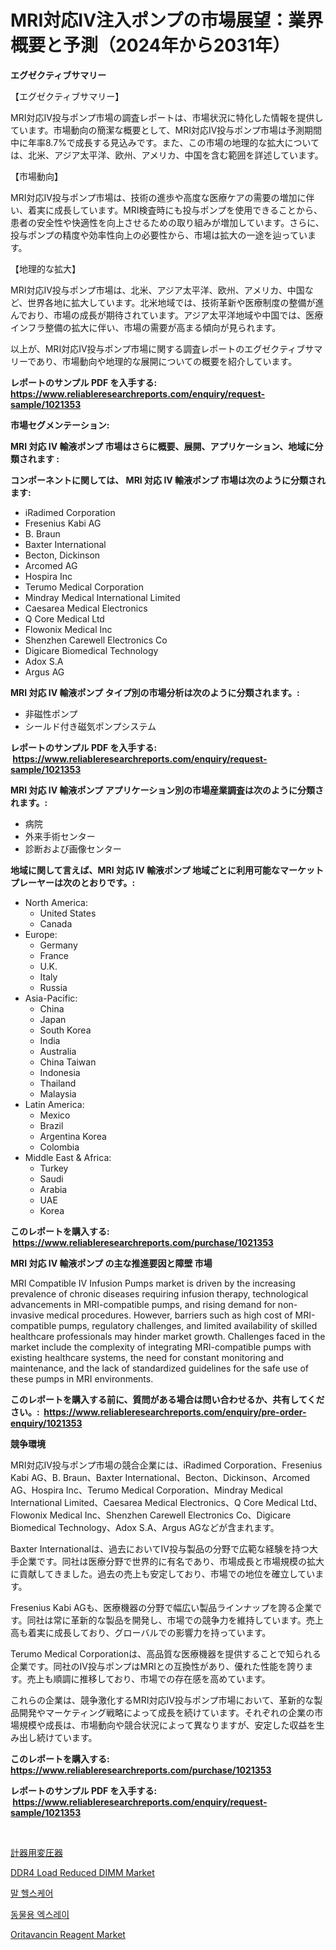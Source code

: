 <p><h1>MRI対応IV注入ポンプの市場展望：業界概要と予測（2024年から2031年）</h1></p><p><strong>エグゼクティブサマリー</strong></p>
<p><p>【エグゼクティブサマリー】</p><p>MRI対応IV投与ポンプ市場の調査レポートは、市場状況に特化した情報を提供しています。市場動向の簡潔な概要として、MRI対応IV投与ポンプ市場は予測期間中に年率8.7%で成長する見込みです。また、この市場の地理的な拡大については、北米、アジア太平洋、欧州、アメリカ、中国を含む範囲を詳述しています。</p><p>【市場動向】</p><p>MRI対応IV投与ポンプ市場は、技術の進歩や高度な医療ケアの需要の増加に伴い、着実に成長しています。MRI検査時にも投与ポンプを使用できることから、患者の安全性や快適性を向上させるための取り組みが増加しています。さらに、投与ポンプの精度や効率性向上の必要性から、市場は拡大の一途を辿っています。</p><p>【地理的な拡大】</p><p>MRI対応IV投与ポンプ市場は、北米、アジア太平洋、欧州、アメリカ、中国など、世界各地に拡大しています。北米地域では、技術革新や医療制度の整備が進んでおり、市場の成長が期待されています。アジア太平洋地域や中国では、医療インフラ整備の拡大に伴い、市場の需要が高まる傾向が見られます。</p><p>以上が、MRI対応IV投与ポンプ市場に関する調査レポートのエグゼクティブサマリーであり、市場動向や地理的な展開についての概要を紹介しています。</p></p>
<p><strong>レポートのサンプル PDF を入手する: <a href="https://www.reliableresearchreports.com/enquiry/request-sample/1021353">https://www.reliableresearchreports.com/enquiry/request-sample/1021353</a></strong></p>
<p><strong>市場セグメンテーション:</strong></p>
<p><strong> MRI 対応 IV 輸液ポンプ 市場はさらに概要、展開、アプリケーション、地域に分類されます :</strong></p>
<p><strong>コンポーネントに関しては、 MRI 対応 IV 輸液ポンプ 市場は次のように分類されます: &nbsp;</strong></p>
<p><ul><li>iRadimed Corporation</li><li>Fresenius Kabi AG</li><li>B. Braun</li><li>Baxter International</li><li>Becton, Dickinson</li><li>Arcomed AG</li><li>Hospira Inc</li><li>Terumo Medical Corporation</li><li>Mindray Medical International Limited</li><li>Caesarea Medical Electronics</li><li>Q Core Medical Ltd</li><li>Flowonix Medical Inc</li><li>Shenzhen Carewell Electronics Co</li><li>Digicare Biomedical Technology</li><li>Adox S.A</li><li>Argus AG</li></ul></p>
<p><strong> MRI 対応 IV 輸液ポンプ タイプ別の市場分析は次のように分類されます。:</strong></p>
<p><ul><li>非磁性ポンプ</li><li>シールド付き磁気ポンプシステム</li></ul></p>
<p><strong>レポートのサンプル PDF を入手する: &nbsp;<a href="https://www.reliableresearchreports.com/enquiry/request-sample/1021353">https://www.reliableresearchreports.com/enquiry/request-sample/1021353</a></strong></p>
<p><strong> MRI 対応 IV 輸液ポンプ アプリケーション別の市場産業調査は次のように分類されます。:</strong></p>
<p><ul><li>病院</li><li>外来手術センター</li><li>診断および画像センター</li></ul></p>
<p><strong>地域に関して言えば、MRI 対応 IV 輸液ポンプ 地域ごとに利用可能なマーケットプレーヤーは次のとおりです。:</strong></p>
<p><ul>
    <li>
        North America:
        <ul>
            <li>United States</li>
            <li>Canada</li>
        </ul>
    </li>
    <li>
        Europe:
        <ul>
            <li>Germany</li>
            <li>France</li>
            <li>U.K.</li>
            <li>Italy</li>
            <li>Russia</li>
        </ul>
    </li>
    <li>
        Asia-Pacific:
        <ul>
            <li>China</li>
            <li>Japan</li>
            <li>South Korea</li>
            <li>India</li>
            <li>Australia</li>
            <li>China Taiwan</li>
            <li>Indonesia</li>
            <li>Thailand</li>
            <li>Malaysia</li>
        </ul>
    </li>
    <li>
        Latin America:
        <ul>
            <li>Mexico</li>
            <li>Brazil</li>
            <li>Argentina Korea</li>
            <li>Colombia</li>
        </ul>
    </li>
    <li>
        Middle East & Africa:
        <ul>
            <li>Turkey</li>
            <li>Saudi</li>
            <li>Arabia</li>
            <li>UAE</li>
            <li>Korea</li>
        </ul>
    </li>
    </ul></p>
<p><strong>このレポートを購入する: &nbsp;<a href="https://www.reliableresearchreports.com/purchase/1021353">https://www.reliableresearchreports.com/purchase/1021353</a></strong></p>
<p><strong>MRI 対応 IV 輸液ポンプ の主な推進要因と障壁 市場</strong></p>
<p><p>MRI Compatible IV Infusion Pumps market is driven by the increasing prevalence of chronic diseases requiring infusion therapy, technological advancements in MRI-compatible pumps, and rising demand for non-invasive medical procedures. However, barriers such as high cost of MRI-compatible pumps, regulatory challenges, and limited availability of skilled healthcare professionals may hinder market growth. Challenges faced in the market include the complexity of integrating MRI-compatible pumps with existing healthcare systems, the need for constant monitoring and maintenance, and the lack of standardized guidelines for the safe use of these pumps in MRI environments.</p></p>
<p><strong>このレポートを購入する前に、質問がある場合は問い合わせるか、共有してください。:&nbsp; <a href="https://www.reliableresearchreports.com/enquiry/pre-order-enquiry/1021353">https://www.reliableresearchreports.com/enquiry/pre-order-enquiry/1021353</a></strong></p>
<p><strong>競争環境</strong></p>
<p><p>MRI対応IV投与ポンプ市場の競合企業には、iRadimed Corporation、Fresenius Kabi AG、B. Braun、Baxter International、Becton、Dickinson、Arcomed AG、Hospira Inc、Terumo Medical Corporation、Mindray Medical International Limited、Caesarea Medical Electronics、Q Core Medical Ltd、Flowonix Medical Inc、Shenzhen Carewell Electronics Co、Digicare Biomedical Technology、Adox S.A、Argus AGなどが含まれます。</p><p>Baxter Internationalは、過去においてIV投与製品の分野で広範な経験を持つ大手企業です。同社は医療分野で世界的に有名であり、市場成長と市場規模の拡大に貢献してきました。過去の売上も安定しており、市場での地位を確立しています。</p><p>Fresenius Kabi AGも、医療機器の分野で幅広い製品ラインナップを誇る企業です。同社は常に革新的な製品を開発し、市場での競争力を維持しています。売上高も着実に成長しており、グローバルでの影響力を持っています。</p><p>Terumo Medical Corporationは、高品質な医療機器を提供することで知られる企業です。同社のIV投与ポンプはMRIとの互換性があり、優れた性能を誇ります。売上も順調に推移しており、市場での存在感を高めています。</p><p>これらの企業は、競争激化するMRI対応IV投与ポンプ市場において、革新的な製品開発やマーケティング戦略によって成長を続けています。それぞれの企業の市場規模や成長は、市場動向や競合状況によって異なりますが、安定した収益を生み出し続けています。</p></p>
<p><strong>このレポートを購入する: &nbsp; <a href="https://www.reliableresearchreports.com/purchase/1021353">https://www.reliableresearchreports.com/purchase/1021353</a></strong></p>
<p><strong>レポートのサンプル PDF を入手する: &nbsp;<a href="https://www.reliableresearchreports.com/enquiry/request-sample/1021353">https://www.reliableresearchreports.com/enquiry/request-sample/1021353</a></strong><strong></strong></p>
<p>&nbsp;</p>
<p><p><a href="https://medium.com/@andym141978/%E8%A8%88%E5%99%A8%E3%83%88%E3%83%A9%E3%83%B3%E3%82%B9%E3%83%95%E3%82%A9%E3%83%BC%E3%83%9E%E3%83%BC%E3%83%9E%E3%83%BC%E3%82%B1%E3%83%83%E3%83%88%E3%81%AF-%E5%B8%82%E5%A0%B4%E3%82%B7%E3%82%A7%E3%82%A2-%E5%B8%82%E5%A0%B4%E3%83%88%E3%83%AC%E3%83%B3%E3%83%89-%E5%B8%82%E5%A0%B4%E6%88%90%E9%95%B7%E3%81%AB%E9%96%A2%E3%81%99%E3%82%8B%E6%83%85%E5%A0%B1%E3%82%92%E6%8F%90%E4%BE%9B%E3%81%97%E3%81%BE%E3%81%99-51cca5749195">計器用変圧器</a></p><p><a href="https://view.publitas.com/reportprime-1/ddr4-load-reduced-dimm-market-research-report-unlocks-analysis-on-the-market-financial-status-market-size-and-market-revenue-upto-2031/">DDR4 Load Reduced DIMM Market</a></p><p><a href="https://medium.com/@dimitrishawkinswaynenp91rgz/%EB%A7%90-%EC%A3%BC%EC%9A%94-%EB%8F%99%EB%AC%BC-%EC%9D%98%EB%A3%8C-%EC%8B%9C%EC%9E%A5-%EC%8B%9C%EC%9E%A5-%EC%A0%90%EC%9C%A0%EC%9C%A8-%EC%8B%9C%EC%9E%A5-%EB%8F%99%ED%96%A5-%EB%B0%8F-%EB%AF%B8%EB%9E%98-%EC%84%B1%EC%9E%A5-%ED%83%90%EC%83%89-17afa4dda475">말 헬스케어</a></p><p><a href="https://medium.com/@dimitrishawkinswaynenp91rgz/%EC%88%98%EC%9D%98%ED%95%99-x%EC%84%A0-%EC%8B%9C%EC%9E%A5-%EC%84%B1%EA%B3%B5%EC%A0%81%EC%9D%B8-%EB%B9%84%EC%A6%88%EB%8B%88%EC%8A%A4-%EC%A0%84%EB%9E%B5%EC%9D%98-%EC%97%B4%EC%87%A0-2031%EB%85%84%EA%B9%8C%EC%A7%80-%EC%98%88%EC%B8%A1-3a5ce4d1d336">동물용 엑스레이</a></p><p><a href="https://cedar-agate-3da.notion.site/Oritavancin-Reagent-Market-Size-Share-Trends-Analysis-Report-By-Application-Regional-Outlook-Co-091898a2073244ebb655f51b2ad9327f">Oritavancin Reagent Market</a></p></p>